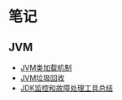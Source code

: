 # 笔记

## JVM

* [JVM类加载机制](note/JVM类加载机制)
* [JVM垃圾回收](note/JVM垃圾回收)
* [JDK监控和故障处理工具总结](note/JDK监控和故障处理工具总结)



